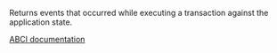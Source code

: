Returns events that occurred while executing a transaction against the
application state.

[ABCI documentation](https://docs.tendermint.com/master/spec/abci/abci.html#delivertx)